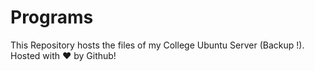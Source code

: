 # Programs
This Repository hosts the files of my College Ubuntu Server (Backup !).
Hosted with :heart: by Github!
